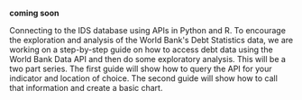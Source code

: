 **coming soon**

Connecting to the IDS database using APIs in Python and R. To encourage the exploration and analysis of the World Bank's Debt Statistics data, we are working on a step-by-step guide on how to access debt data using the World Bank Data API and then do some exploratory analysis. This will be a two part series. The first guide will show how to query the API for your indicator and location of choice. The second guide will show how to call that information and create a basic chart.
